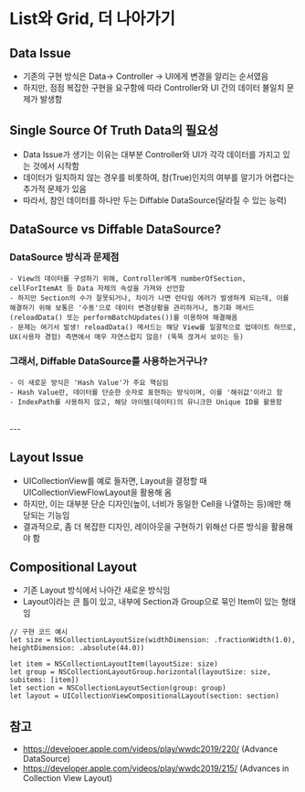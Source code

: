 # List와 Grid, 더 나아가기

## Data Issue
- 기존의 구현 방식은 Data-> Controller -> UI에게 변경을 알리는 순서였음
- 하지만, 점점 복잡한 구현을 요구함에 따라 Controller와 UI 간의 데이터 불일치 문제가 발생함

## Single Source Of Truth Data의 필요성
- Data Issue가 생기는 이유는 대부분 Controller와 UI가 각각 데이터를 가지고 있는 것에서 시작함
- 데이터가 일치하지 않는 경우를 비롯하여, 참(True)인지의 여부를 알기가 어렵다는 추가적 문제가 있음
- 따라서, 참인 데이터를 하나만 두는 Diffable DataSource(달라질 수 있는 능력)


## DataSource vs Diffable DataSource?

### DataSource 방식과 문제점
    - View의 데이터를 구성하기 위해, Controller에게 numberOfSection, cellForItemAt 등 Data 자체의 속성을 가져와 선언함
    - 하지만 Section의 수가 잘못되거나, 차이가 나면 런타임 에러가 발생하게 되는데, 이를 해결하기 위해 보통은 '수동'으로 데이터 변경상황을 관리하거나, 동기화 메서드(reloadData() 또는 performBatchUpdates())를 이용하여 해결해옴
    - 문제는 여기서 발생! reloadData() 메서드는 해당 View를 일괄적으로 업데이트 하므로, UX(사용자 경험) 측면에서 매우 자연스럽지 않음! (뚝뚝 끊겨서 보이는 등)

### 그래서, Diffable DataSource를 사용하는거구나? 
    - 이 새로운 방식은 'Hash Value'가 주요 핵심임
    - Hash Value란, 데이터를 단순한 숫자로 표현하는 방식이며, 이를 '해쉬값'이라고 함
    - IndexPath를 사용하지 않고, 해당 아이템(데이터)의 유니크한 Unique ID를 활용함

<br>
---
<br>

## Layout Issue
- UICollectionView를 예로 들자면, Layout을 결정할 때 UICollectionViewFlowLayout을 활용해 옴
- 하지만, 이는 대부분 단순 디자인(높이, 너비가 동일한 Cell을 나열하는 등)에만 해당되는 기능임
- 결과적으로, 좀 더 복잡한 디자인, 레이아웃을 구현하기 위해선 다른 방식을 활용해야 함

## Compositional Layout
- 기존 Layout 방식에서 나아간 새로운 방식임
- Layout이라는 큰 틀이 있고, 내부에 Section과 Group으로 묶인 Item이 있는 형태임

```
// 구현 코드 예시
let size = NSCollectionLayoutSize(widthDimension: .fractionWidth(1.0), heightDimension: .absolute(44.0))

let item = NSCollectionLayoutItem(layoutSize: size)
let group = NSCollectionLayoutGroup.horizontal(layoutSize: size, subitems: [item])
let section = NSCollectionLayoutSection(group: group)
let layout = UICollectionViewCompositionalLayout(section: section)
```

## 참고
- https://developer.apple.com/videos/play/wwdc2019/220/ (Advance DataSource)
- https://developer.apple.com/videos/play/wwdc2019/215/ (Advances in Collection View Layout)

